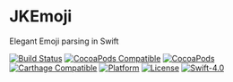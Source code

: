 # JKEmoji
Elegant Emoji parsing in Swift

[![Build Status](https://travis-ci.org/JKalash/JKEmoji.svg?branch=master)](https://travis-ci.org/JKalash/JKEmoji)
[![CocoaPods Compatible](https://img.shields.io/cocoapods/v/JKEmoji.svg)](https://img.shields.io/cocoapods/v/JKEmoji.svg)
[![CocoaPods](https://img.shields.io/cocoapods/dt/JKEmoji.svg)](https://img.shields.io/cocoapods/dt/JKEmoji.svg)
[![Carthage Compatible](https://img.shields.io/badge/Carthage-compatible-4BC51D.svg?style=flat)](https://github.com/Carthage/Carthage)
[![Platform](https://img.shields.io/cocoapods/p/JKEmoji.svg?style=flat)](https://img.shields.io/cocoapods/p/JKEmoji.svg?style=flat)
[![License](https://img.shields.io/cocoapods/l/JKEmoji.svg?style=flat)](http://cocoapods.org/pods/JKEmoji)
[![Swift-4.0](http://img.shields.io/badge/Swift-4.0-blue.svg)]()
